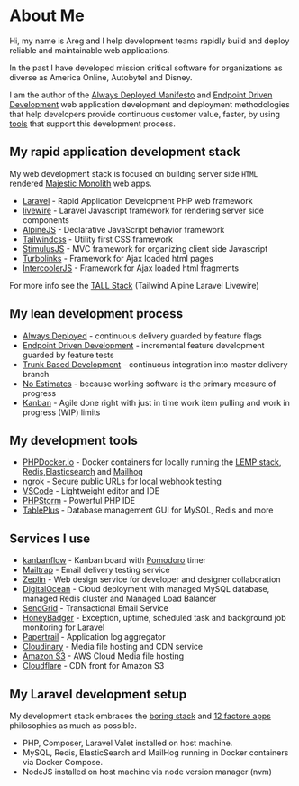 # About Me

Hi, my name is Areg and I help development teams rapidly build and deploy reliable and maintainable web applications.

In the past I have developed mission critical software for organizations as diverse as America Online, Autobytel and Disney.

I am the author of the [Always Deployed Manifesto](https://alwaysdeployed.com) and [Endpoint Driven Development](https://alwaysdeployed.com/endpoint-driven-development) web application development and deployment methodologies that help developers provide continuous customer value, faster, by using [tools](https://alwaysdeployed.com/tools) that support this development process.

## My rapid application development stack

My web development stack is focused on building server side `HTML` rendered [Majestic Monolith](https://m.signalvnoise.com/the-majestic-monolith) web apps.

+ [Laravel](https://laravel.com) - Rapid Application Development PHP web framework
+ [livewire](https://laravel-livewire.com) - Laravel Javascript framework for rendering server side components
+ [AlpineJS](https://laravel-livewire.com/docs/alpine-js) -  Declarative JavaScript behavior framework
+ [Tailwindcss](https://tailwindcss.com/) - Utility first CSS framework
+ [StimulusJS](https://stimulusjs.org) - MVC framework for organizing client side Javascript
+ [Turbolinks](https://github.com/turbolinks/turbolinks) - Framework for Ajax loaded html pages
+ [IntercoolerJS](https://intercoolerjs.org/) - Framework for Ajax loaded html fragments

For more info see the [TALL Stack](https://tallstack.dev/) (Tailwind Alpine Laravel Livewire)

## My lean development process

+ [Always Deployed](https://alwaysdeployed.com) - continuous delivery guarded by feature flags
+ [Endpoint Driven Development](https://alwaysdeployed.com/endpoint-driven-development) - incremental feature development guarded by feature tests
+ [Trunk Based Development](https://trunkbaseddevelopment.com) - continuous integration into master delivery branch
+ [No Estimates](http://ronjeffries.com/xprog/articles/the-noestimates-movement) - because working software is the primary measure of progress
+ [Kanban](https://www.atlassian.com/agile/kanban) - Agile done right with just in time work item pulling and work in progress (WIP) limits

## My development tools

+ [PHPDocker.io](https://phpdocker.io/) - Docker containers for locally running the [LEMP stack](https://www.digitalocean.com/community/tutorials/how-to-install-linux-nginx-mysql-php-lemp-stack-ubuntu-18-04), [Redis](https://redis.io/),[Elasticsearch](https://www.elastic.co/what-is/elasticsearch) and [Mailhog](https://blog.mailtrap.io/mailhog-explained/)
+ [ngrok](https://ngrok.com/) - Secure public URLs for local webhook testing
+ [VSCode](https://code.visualstudio.com/) - Lightweight editor and IDE
+ [PHPStorm](https://www.jetbrains.com/phpstorm/) - Powerful PHP IDE
+ [TablePlus](https://tableplus.com/) - Database management GUI for MySQL, Redis and more

## Services I use

+ [kanbanflow](https://kanbanflow.com/) - Kanban board with [Pomodoro](https://en.wikipedia.org/wiki/Pomodoro_Technique) timer
+ [Mailtrap](https://mailtrap.io) - Email delivery testing service
+ [Zeplin](https://zeplin.io/) -  Web design service for developer and designer collaboration
+ [DigitalOcean](https://www.digitalocean.com/) - Cloud deployment with managed MySQL database, managed Redis cluster and Managed Load Balancer
+ [SendGrid](https://sendgrid.com/) - Transactional Email Service
+ [HoneyBadger](https://www.honeybadger.io/for/laravel/) - Exception, uptime, scheduled task and background job monitoring for Laravel
+ [Papertrail](https://www.papertrail.com/) - Application log aggregator
+ [Cloudinary](https://cloudinary.com/) - Media file hosting and CDN service
+ [Amazon S3](https://aws.amazon.com/s3/) - AWS Cloud Media file hosting
+ [Cloudflare](https://cloudflare.com) - CDN front for Amazon S3

## My Laravel development setup

My development stack embraces the [boring stack](https://mcfunley.com/choose-boring-technology) and [12 factore apps](https://12factor.net) philosophies as much as possible.

+ PHP, Composer, Laravel Valet installed on host machine.
+ MySQL, Redis, ElasticSearch and MailHog running in Docker containers via Docker Compose.
+ NodeJS installed on host machine via node version manager (nvm)
